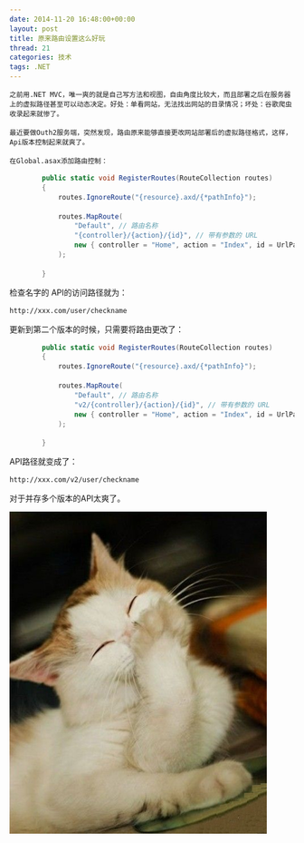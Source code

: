 ```yaml
---
date: 2014-11-20 16:48:00+00:00
layout: post
title: 原来路由设置这么好玩
thread: 21
categories: 技术
tags: .NET
---
```


    之前用.NET MVC，唯一爽的就是自己写方法和视图，自由角度比较大，而且部署之后在服务器上的虚拟路径甚至可以动态决定。好处：单看网站，无法找出网站的目录情况；坏处：谷歌爬虫收录起来就惨了。
    
	最近要做Outh2服务端，突然发现，路由原来能够直接更改网站部署后的虚拟路径格式，这样，Api版本控制起来就爽了。

    在Global.asax添加路由控制：

```C#
        public static void RegisterRoutes(RouteCollection routes)
        {
            routes.IgnoreRoute("{resource}.axd/{*pathInfo}");

            routes.MapRoute(
                "Default", // 路由名称
                "{controller}/{action}/{id}", // 带有参数的 URL
                new { controller = "Home", action = "Index", id = UrlParameter.Optional } // 参数默认值
            );

        }
```

检查名字的 API的访问路径就为：

```html
http://xxx.com/user/checkname
```

更新到第二个版本的时候，只需要将路由更改了：

```C#
        public static void RegisterRoutes(RouteCollection routes)
        {
            routes.IgnoreRoute("{resource}.axd/{*pathInfo}");

            routes.MapRoute(
                "Default", // 路由名称
                "v2/{controller}/{action}/{id}", // 带有参数的 URL
                new { controller = "Home", action = "Index", id = UrlParameter.Optional } // 参数默认值
            );

        }
```

API路径就变成了：

```html
http://xxx.com/v2/user/checkname
```

对于并存多个版本的API太爽了。

![route-in-net-mvc](../assets/img/2014112001.jpg)
